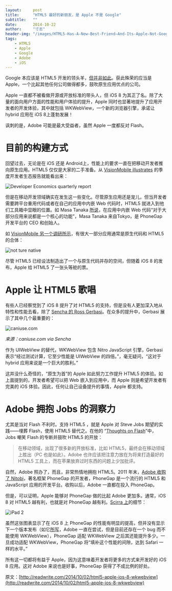 ```yaml
---
layout:     post
title:      "HTML5 最好的新朋友，是 Apple 不是 Google"
subtitle:   ""
date:       2014-10-22
author:     "寸志"
header-img: "/images/HTML5-Has-A-New-Best-Friend—And-Its-Apple-Not-Google.jpg"
tags:
    - HTML5
    - Apple
    - Google
    - Adobe
    - iOS
---
```


Google 本应该是 HTML5 开发的领头羊，[但并非如此](http://readwrite.com/2014/03/10/google-html5-strategy)。获此殊荣的应当是 Apple，一个比起其他任何公司做得都多，鼓吹原生应用优点的公司。

Apple 一直都不被看做开源或开放标准的带头人，但 iOS 8 为其正了名。除了大量的面向用户方面的性能和用户体验的提升，Apple 同时也显著地提升了应用开发者的开发体验，其中就包括 WKWebView，一个新的浏览器引擎，承诺让 hybrid 应用在 iOS 8上蓬勃发展！

讽刺的是，Adobe 可能是最大受益者，虽然 Apple 一度都反对 Flash。

# 目前的构建方式

回望过去，无论是在 iOS 还是 Android上，性能上的要求一直在把移动开发者推向原生应用。HTML5 仅仅是大家的二手准备。从 [VisionMobile illustrates](http://www.visionmobile.com/product/developer-economics-q1-2014-state-developer-nation/) 的季度开发者生态报告就能看出来：

![Developer Economics quarterly report](http://a1.files.readwrite.com/image/upload/c_fit,dpr_1.0,q_80,w_620/MTI0OTU2MDIxNTk5ODE1Njkw.jpg)

但是在移动开发领域确实在发生这一些变化。尽管原生应用还是宠儿，但当开发者需要跨平台重用代码或者在自己的应用中内嵌 Web 代码时，HTML5 就进入到他们工具箱中显眼的位置。如 Masa Tanaka [所说](http://sdtimes.com/guest-view-hybrid-app-developers-love-new-ios-8/)，在应用中内嵌 Web 代码“对于大部分应用来说都是一个核心的功能”，Masa Tanaka 来自Tokyo，是 PhoneGap 开发平台的 CEO 和创始人。

如 [VisionMobile 另一个调研所示](http://www.visionmobile.com/product/developer-economics-q3-2013-state-of-the-developer-nation/)，有很大一部分应用通常是原生代码和 HTML5 的合体：

![not ture native](http://a5.files.readwrite.com/image/upload/c_fit,dpr_1.0,q_80,w_620/MTI0OTU1OTMzMjg0NTUwNjY2.jpg)

尽管 HTML5 已经设法制造出了一个与原生代码并存的空间，但随着 iOS 8 的发布，Apple 给 HTML5 了一张头等舱的票。

# Apple 让 HTML5 歌唱

有些人已经察觉到了 iOS 8 提升了对 HTML5 的支持，但是没有人更加深入地从特性和性能去看，除了 [Sencha 的 Ross Gerbasi](http://www.sencha.com/blog/apple-shows-love-for-html5-with-ios-8)。在众多的提升中，Gerbasi 展示了其中几个最重要的：

![caniuse.com](http://a2.files.readwrite.com/image/upload/c_fit,w_620/MTI0OTU2NTczNTAzMTAxNDA2.png)

*来源：caniuse.com via Sencha*

作为 UIWebView 的替代，WKWebView 包含 Nitro JavaScript 引擎，Gerbasi 表示“经过测试计算，它至少性能是 UIWebView 的四倍。”，毫无疑问，“这对于 hybrid 应用来说是一个巨大的胜利。”

这并没什么奇怪的，“原生为首”的 Apple 如此努力工作提升 HTML5 的体验。如上面提到的，开发者希望可以把 Web 嵌入到应用中，而 Apple 则是希望开发者有完美的 iOS 体验。因此，任何让自己设备提升的事情，Apple 都支持。

# Adobe 拥抱 Jobs 的洞察力

尤其是当对 Flash 不利时。支持 HTML5 ，就是 Apple 对 Steve Jobs 期望的实践——埋葬 Flash，使用 HTML5 替代之。在他的 “[Thoughts on Flash](https://www.apple.com/hotnews/thoughts-on-flash/)”中，Jobs 嘲笑 Flash 的专断并鼓吹 HTML5 的开放：

> 在移动领域，出现了很多新的开放标准，比如 HTML5，最终会在移动领域上胜出（PC 也是如此）。Adobe 也许应该把注意力放在为将来打造最好的 HTML5 工具上，而在苹果放弃过时东西的问题上少加批评。

自然，Adobe 照办了，而且，非常热情地拥抱 HTML5。2011 年末，[Adobe 收购了 Nitobi](http://www.adobe.com/aboutadobe/pressroom/pressreleases/201110/AdobeAcquiresNitobi.html)，著名框架 PhoneGap 的开发者，PhoneGap 是一个流行的 HTML5 和 JavaScript 应用的开发平台。收购以后，Adobe 一直都在投入 PhoneGap。

但是，可以证明，Apple 能够对 PhoneGap 做的比起 Adobe 更加多。通常，iOS 8 对 HTML5 越有利，也就是对 PhoneGap 越有利。[Scirra 上](https://www.scirra.com/blog/150/html5-game-performance-on-ios-8)的细节：

![iPad 2](http://a4.files.readwrite.com/image/upload/c_fit,w_620/MTI0OTU2NDQxOTY5NzM5Nzg2.png)

虽然这张图表显示了在 iOS 8 上 PhoneGap 的性能有明显的提高，但并没有显示下一个版本发布（如它[所写](http://shazronatadobe.wordpress.com/2014/09/18/cordova-ios-and-ios-8/)，Adobe 一直在尝试，但是目前还存在一个 bug 而不能使用 WKWebView），PhoneGap 适配 WKWebView 之后其还能提升多少。一旦成功适配 WKWebView，PhoneGap 将“填补这个性能的间隙，达到 Safari 一样的水平。”

所有这一切都将有益于 Apple，因为这意味着开发者将更多的方式来开发好的 iOS 8 应用。这对 Adobe 来说也是好事，PhoneGap 获得了不成比例的好处。

原文：[http://readwrite.com/2014/10/02/html5-apple-ios-8-wkwebview](http://readwrite.com/2014/10/02/html5-apple-ios-8-wkwebview)
